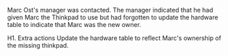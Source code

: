 Marc Ost's manager was contacted.
The manager indicated that he had given Marc the Thinkpad to use but had forgotten to update the hardware table to indicate that Marc was the new owner. 


H1. Extra actions
Update the hardware table to reflect Marc's ownership of the missing thinkpad. 
